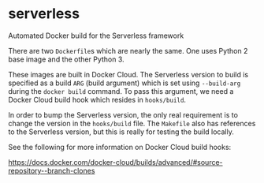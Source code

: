 # serverless

Automated Docker build for the Serverless framework

There are two `Dockerfile`s which are nearly the same.  One uses Python 2 base image and the other
Python 3.

These images are built in Docker Cloud.  The Serverless version to build is specified as a build
`ARG` (build argument) which is set using `--build-arg` during the `docker build` command.  To pass
this argument, we need a Docker Cloud build hook which resides in `hooks/build`. 

In order to bump the Serverless version, the only real requirement is to change the version in the
`hooks/build` file.  The `Makefile` also has references to the Serverless version, but this is
really for testing the build locally.

See the following for more information on Docker Cloud build hooks:

https://docs.docker.com/docker-cloud/builds/advanced/#source-repository--branch-clones
